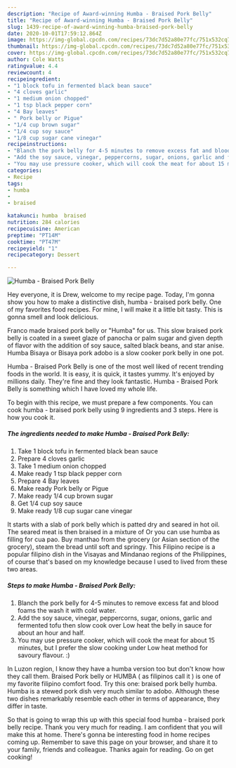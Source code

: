 ```yaml
---
description: "Recipe of Award-winning Humba - Braised Pork Belly"
title: "Recipe of Award-winning Humba - Braised Pork Belly"
slug: 1439-recipe-of-award-winning-humba-braised-pork-belly
date: 2020-10-01T17:59:12.864Z
image: https://img-global.cpcdn.com/recipes/73dc7d52a80e77fc/751x532cq70/humba-braised-pork-belly-recipe-main-photo.jpg
thumbnail: https://img-global.cpcdn.com/recipes/73dc7d52a80e77fc/751x532cq70/humba-braised-pork-belly-recipe-main-photo.jpg
cover: https://img-global.cpcdn.com/recipes/73dc7d52a80e77fc/751x532cq70/humba-braised-pork-belly-recipe-main-photo.jpg
author: Cole Watts
ratingvalue: 4.4
reviewcount: 4
recipeingredient:
- "1 block tofu in fermented black bean sauce"
- "4 cloves garlic"
- "1 medium onion chopped"
- "1 tsp black pepper corn"
- "4 Bay leaves"
- " Pork belly or Pigue"
- "1/4 cup brown sugar"
- "1/4 cup soy sauce"
- "1/8 cup sugar cane vinegar"
recipeinstructions:
- "Blanch the pork belly for 4-5 minutes to remove excess fat and blood foams the wash it with cold water."
- "Add the soy sauce, vinegar, peppercorns, sugar, onions, garlic and fermented tofu then slow cook over Low heat the belly in sauce for about an hour and half."
- "You may use pressure cooker, which will cook the meat for about 15 minutes, but I prefer the slow cooking under Low heat method for savoury flavour. :)"
categories:
- Recipe
tags:
- humba
- 
- braised

katakunci: humba  braised 
nutrition: 284 calories
recipecuisine: American
preptime: "PT14M"
cooktime: "PT47M"
recipeyield: "1"
recipecategory: Dessert

---
```



![Humba - Braised Pork Belly](https://img-global.cpcdn.com/recipes/73dc7d52a80e77fc/751x532cq70/humba-braised-pork-belly-recipe-main-photo.jpg)

Hey everyone, it is Drew, welcome to my recipe page. Today, I'm gonna show you how to make a distinctive dish, humba - braised pork belly. One of my favorites food recipes. For mine, I will make it a little bit tasty. This is gonna smell and look delicious.

Franco made braised pork belly or &#34;Humba&#34; for us. This slow braised pork belly is coated in a sweet glaze of panocha or palm sugar and given depth of flavor with the addition of soy sauce, salted black beans, and star anise. Humba Bisaya or Bisaya pork adobo is a slow cooker pork belly in one pot.

Humba - Braised Pork Belly is one of the most well liked of recent trending foods in the world. It is easy, it is quick, it tastes yummy. It's enjoyed by millions daily. They're fine and they look fantastic. Humba - Braised Pork Belly is something which I have loved my whole life.


To begin with this recipe, we must prepare a few components. You can cook humba - braised pork belly using 9 ingredients and 3 steps. Here is how you cook it.

<!--inarticleads1-->

##### The ingredients needed to make Humba - Braised Pork Belly:

1. Take 1 block tofu in fermented black bean sauce
1. Prepare 4 cloves garlic
1. Take 1 medium onion chopped
1. Make ready 1 tsp black pepper corn
1. Prepare 4 Bay leaves
1. Make ready  Pork belly or Pigue
1. Make ready 1/4 cup brown sugar
1. Get 1/4 cup soy sauce
1. Make ready 1/8 cup sugar cane vinegar


It starts with a slab of pork belly which is patted dry and seared in hot oil. The seared meat is then braised in a mixture of Or you can use humba as filling for cua pao. Buy manthao from the grocery (or Asian section of the grocery), steam the bread until soft and springy. This Filipino recipe is a popular filipino dish in the Visayas and Mindanao regions of the Philippines, of course that&#39;s based on my knowledge because I used to lived from these two areas. 

<!--inarticleads2-->

##### Steps to make Humba - Braised Pork Belly:

1. Blanch the pork belly for 4-5 minutes to remove excess fat and blood foams the wash it with cold water.
1. Add the soy sauce, vinegar, peppercorns, sugar, onions, garlic and fermented tofu then slow cook over Low heat the belly in sauce for about an hour and half.
1. You may use pressure cooker, which will cook the meat for about 15 minutes, but I prefer the slow cooking under Low heat method for savoury flavour. :)


In Luzon region, I know they have a humba version too but don&#39;t know how they call them. Braised Pork belly or HUMBA ( as filipinos call it ) is one of my favorite filipino comfort food. Try this one: braised pork belly humba. Humba is a stewed pork dish very much similar to adobo. Although these two dishes remarkably resemble each other in terms of appearance, they differ in taste. 

So that is going to wrap this up with this special food humba - braised pork belly recipe. Thank you very much for reading. I am confident that you will make this at home. There's gonna be interesting food in home recipes coming up. Remember to save this page on your browser, and share it to your family, friends and colleague. Thanks again for reading. Go on get cooking!
